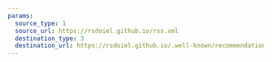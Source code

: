 ```yaml
---
params:
  source_type: 1
  source_url: https://rsdoiel.github.io/rss.xml
  destination_type: 3
  destination_url: https://rsdoiel.github.io/.well-known/recommendations.opml
---
```

